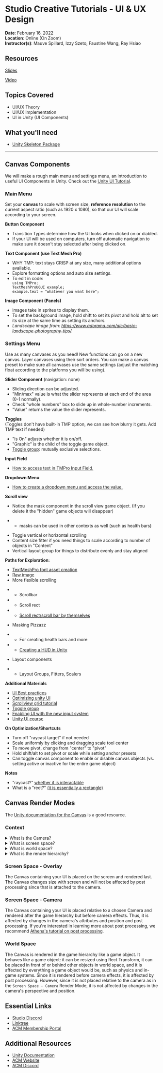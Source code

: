 # Studio Creative Tutorials - UI & UX Design
 
**Date**: February 16, 2022<br>
**Location**: Online (On Zoom)<br>
**Instructor(s)**: Mauve Spillard, Izzy Szeto, Faustine Wang, Ray Hsiao
 
## Resources
[Slides](https://docs.google.com/presentation/d/1NLSH-O6HlAjAkD2QMGLmoSrs5iogmbQl7fjtGaVB_-k/edit#slide=id.p)

[Video]()
 
## Topics Covered
* UI/UX Theory
* UI/UX Implementation
* UI in Unity (UI Components)
 
## What you'll need
* [Unity Skeleton Package](https://drive.google.com/file/d/1Z9d0-3XrcYnCS2uoVOesONbDHvxbQbUQ/view?usp=sharing)

---

## Canvas Components
We will make a rough main menu and settings menu, an introduction to useful UI Components in Unity. Check out the [Unity UI Tutorial](https://learn.unity.com/tutorial/ui-componentsv).

### Main Menu
Set your **canvas** to scale with screen size, **reference resolution** to the current aspect ratio (such as 1920 x 1080), so that our UI will scale according to your screen.

**Button Component**
* Transition Types determine how the UI looks when clicked on or diabled.
* If your UI will be used on computers, turn off automatic navigation to make sure it doesn't stay selected after being clicked on.

**Text Component (use Text Mesh Pro)**
* WHY TMP: text stays CRISP at any size, many additional options available.
* Explore formatting options and auto size settings.
* To edit in code: <br>
`using TMPro;` <br>
`TextMeshProUGUI example;` <br>
`example.text = "whatever you want here";` </p>

**Image Component (Panels)**
* Images take in sprites to display them.
* To set the background image, hold shift to set its pivot and hold alt to set its size at the same time as setting its anchors.
* *Landscape image from: https://www.adorama.com/alc/basic-landscape-photography-tips/*

### Settings Menu
Use as many canvases as you need! New functions can go on a new canvas. Layer canvases using their sort orders. You can make a canvas preset to make sure all canvases use the same settings (adjust the matching float according to the platforms you will be using).

**Slider Component** (navigation: none)
* Sliding direction can be adjusted.
* "Min/max" value is what the slider represents at each end of the area (0-1 normally).
* Check "whole numbers" box to slide up in whole-number increments.
* "Value" returns the value the slider represents.

**Toggles** <br>
(Toggles don't have built-in TMP option, we can see how blurry it gets. Add TMP text if needed)
* "Is On" adjusts whether it is on/off.
* "Graphic" is the child of the toggle game object.
* [Toggle group](https://docs.unity3d.com/Packages/com.unity.ugui@1.0/manual/script-ToggleGroup.html): mutually exclusive selections.

**Input Field**
* [How to access text in TMPro Input Field.](https://stackoverflow.com/questions/57223275/access-the-tm-pro-inputfield-text-in-unity)

**Dropdown Menu**
* [How to create a dropdown menu and access the value.](https://www.youtube.com/watch?v=5onggHOiZaw)

**Scroll view**
* Notice the mask component in the scroll view game object. (If you delete it the "hidden" game objects will disappear)
- - masks can be used in other contexts as well (such as health bars)
* Toggle vertical or horizontal scrolling
* Content size fitter if you need things to scale according to number of objects in "Content"
* Vertical layout group for things to distribute evenly and stay aligned

**Paths for Exploration:**
* [TextMeshPro font asset creation](https://learn.unity.com/tutorial/textmesh-pro-font-asset-creation)
* [Raw image](https://answers.unity.com/questions/1070280/raw-image-vs-image.html)
* More flexible scrolling
- - Scrollbar
- - Scroll rect
- - [Scroll rect/scroll bar by themselves](https://www.youtube.com/watch?v=rAqyi85IAJ0&ab_channel=CocoCode)
* Masking Pizzazz
- - For creating health bars and more
- - [Creating a HUD in Unity](https://learn.unity.com/tutorial/visual-styling-ui-head-up-display)
* Layout components
- - Layout Groups, Fitters, Scalers


**Additional Materials**
* [UI Best practices](https://medium.com/@dariarodionovano/unity-ui-best-practices-40964a7a9aba)
* [Optimizing unity UI](https://learn.unity.com/tutorial/optimizing-unity-ui)
* [Scrollview grid tutorial](https://blog.studica.com/unity-ui-tutorial-scroll-grid)
* [Toggle group](https://docs.unity3d.com/Packages/com.unity.ugui@1.0/manual/script-ToggleGroup.html)
* [Enabling UI with the new input system](https://www.youtube.com/watch?v=TBcfhJoCVQo)
* [Unity UI course](https://learn.unity.com/tutorial/ui-components#)

**On Optimization/Shortcuts**
* Turn off "raycast target" if not needed
* Scale uniformly by clicking and dragging scale tool center
* To move pivot, change from "center" to "pivot"
* Hold shift/alt to set pivot or scale while setting anchor presets
* Can toggle canvas component to enable or disable canvas objects (vs. setting active or inactive for the entire game object)

**Notes**
* "raycast?" [whether it is interactable](https://answers.unity.com/questions/1099030/raycast-target-on-ui-elements.html)
* What is a "rect?" [(it is essentially a rectangle)](https://docs.unity3d.com/ScriptReference/Rect.html)



## Canvas Render Modes
The [Unity documentation for the Canvas](https://docs.unity3d.com/2020.1/Documentation/Manual/UICanvas.html) is a good resource.

### Context
<details>
<summary>What is the Camera?</summary>
You can think of the Camera as just a window into your game. Your UI will either appear in front of the window, right behind the window, or somewhere in the space beyond the window. More info can be found in the [Unity documentation for the Camera](https://docs.unity3d.com/Manual/class-Camera.html).
</details>

<details>
<summary>What is screen space?</summary>
Screen space is the 2D coordinates of the screen, measured in pixels. Coordinates range from (0,0) to (MAX_WIDTH, MAX_HEIGHT).
</details>

<details>
<summary>What is world space?</summary>
World space is the 3D coordinates of the game, measured in units. Coordinates range from (-infinity, -infinity) to (infinity, infinity).
</details>

<details>
<summary>What is the render hierarchy?</summary>
The render hierarchy is the order in which things are rendered in Unity. The game hierarchy is always rendered first, and depending on Canvas Render Modes, the order in which the UI is rendered changes, changing the way it looks.
</details>

### Screen Space - Overlay
The Canvas containing your UI is placed on the screen and rendered last. The Canvas changes size with screen and will not be affected by post processing since that is attached to the camera.

### Screen Space - Camera
The Canvas containing your UI is placed relative to a chosen Camera and rendered after the game hierarchy but before camera effects. Thus, it is affected by changes in the camera's attributes and position and post processing. If you're interested in learning more about post processing, we recommend [Athena's tutorial on post processing](https://github.com/uclaacm/studio-creative-tutorials/tree/fall-21/Post%20Processing).

### World Space
The Canvas is rendered in the game hierarchy like a game object. It behaves like a game object: it can be resized using Rect Transform, it can be placed in front of or behind other objects in world space, and it is affected by everything a game object would be, such as physics and in-game systems. Since it is rendered before camera effects, it is affected by post processing. However, since it is not placed relative to the camera as in the `Screen Space - Camera` Render Mode, it is not affected by changes in the camera's perspective and position.

## Essential Links
- [Studio Discord](https://discord.com/invite/bBk2Mcw)
- [Linktree](https://linktr.ee/acmstudio)
- [ACM Membership Portal](https://members.uclaacm.com/)
## Additional Resources
- [Unity Documentation](https://docs.unity3d.com/Manual/index.html)
- [ACM Website](https://www.uclaacm.com/)
- [ACM Discord](https://discord.com/invite/eWmzKsY)
